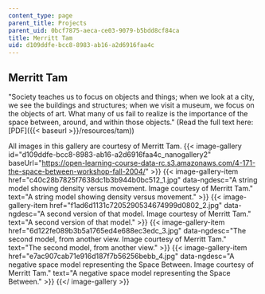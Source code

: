 ```yaml
---
content_type: page
parent_title: Projects
parent_uid: 0bcf7875-aeca-ce03-9079-b5bdd8cf84ca
title: Merritt Tam
uid: d109ddfe-bcc8-8983-ab16-a2d6916faa4c
---
```


Merritt Tam
-----------

"Society teaches us to focus on objects and things; when we look at a city, we see the buildings and structures; when we visit a museum, we focus on the objects of art. What many of us fail to realize is the importance of the space between, around, and within those objects." (Read the full text here: [PDF]({{< baseurl >}}/resources/tam))

All images in this gallery are courtesy of Merritt Tam.
{{< image-gallery id="d109ddfe-bcc8-8983-ab16-a2d6916faa4c_nanogallery2" baseUrl="https://open-learning-course-data-rc.s3.amazonaws.com/4-171-the-space-between-workshop-fall-2004/" >}}
{{< image-gallery-item href="c40c28b7825f7638dc1b3b944b0bc512_1.jpg" data-ngdesc="A string model showing density versus movement. Image courtesy of Merritt Tam." text="A string model showing density versus movement." >}}
{{< image-gallery-item href="f1ad6d1131c7205290534674999d0802_2.jpg" data-ngdesc="A second version of that model. Image courtesy of Merritt Tam." text="A second version of that model." >}}
{{< image-gallery-item href="6d122fe089b3b5a1765ed4e688ec3edc_3.jpg" data-ngdesc="The second model, from another view. Image courtesy of Merritt Tam." text="The second model, from another view." >}}
{{< image-gallery-item href="e7ac907cab71e916d187f7b56256bebb_4.jpg" data-ngdesc="A negative space model representing the Space Between. Image courtesy of Merritt Tam." text="A negative space model representing the Space Between." >}}
{{</ image-gallery >}}